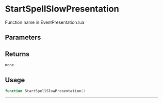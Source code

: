 # StartSpellSlowPresentation
Function name in EventPresentation.lua
## Parameters

## Returns
`none`
## Usage
```lua
function StartSpellSlowPresentation()
```
---

